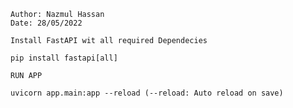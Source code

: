     Author: Nazmul Hassan
    Date: 28/05/2022

`Install FastAPI wit all required Dependecies`

    pip install fastapi[all]

`RUN APP`

    uvicorn app.main:app --reload (--reload: Auto reload on save)
